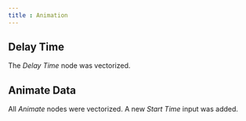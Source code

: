 ```yaml
---
title : Animation
---
```


## Delay Time

The *Delay Time* node was vectorized.

## Animate Data

All *Animate* nodes were vectorized. A new *Start Time* input was added.
